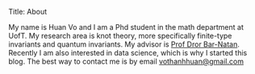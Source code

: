 Title: About

My name is Huan Vo and I am a Phd student in the math department at UofT. My research area is knot theory, more specifically finite-type invariants and quantum invariants. My advisor is <a href="http://www.math.toronto.edu/drorbn/" target = "_blank">Prof Dror Bar-Natan</a>. Recently I am also interested in data science, which is why I started this blog. The best way to contact me is by email vothanhhuan@gmail.com 